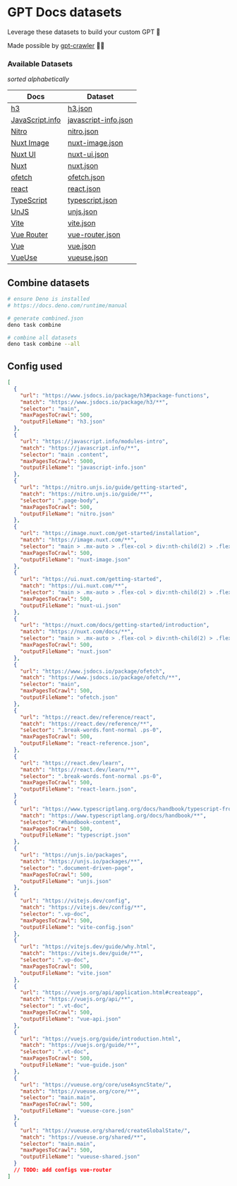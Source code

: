 # GPT Docs datasets

Leverage these datasets to build your custom GPT 🤖 

Made possible by [gpt-crawler](https://github.com/BuilderIO/gpt-crawler) 🙏🏻


### Available Datasets
*sorted alphabetically*

| Docs                                           | Dataset                                                 |
| ---------------------------------------------- | ------------------------------------------------------- |
| [h3](https://www.jsdocs.io/package/h3)         | [h3.json](./datasets/h3.json)                           |
| [JavaScript.info](https://javascript.info)     | [javascript-info.json](./datasets/javascript-info.json) |
| [Nitro](https://nitro.unjs.io)                 | [nitro.json](./datasets/nitro.json)                     |
| [Nuxt Image](https://image.nuxt.com)           | [nuxt-image.json](./datasets/nuxt-image.json)           |
| [Nuxt UI](https://ui.nuxt.com/)                | [nuxt-ui.json](./datasets/nuxt-ui.json)                 |
| [Nuxt](https://nuxt.com)                       | [nuxt.json](./datasets/nuxt.json)                       |
| [ofetch](https://www.jsdocs.io/package/ofetch) | [ofetch.json](./datasets/ofetch.json)                   |
| [react](https://react.dev)                     | [react.json](./datasets/react.json)                     |
| [TypeScript](https://www.typescriptlang.org)   | [typescript.json](./datasets/typescript.json)           |
| [UnJS](https://unjs.io)                        | [unjs.json](./datasets/unjs.json)                       |
| [Vite](https://vitejs.dev/)                    | [vite.json](./datasets/vite.json)                       |
| [Vue Router](https://router.vuejs.org/)        | [vue-router.json](./datasets/vue-router.json)           |
| [Vue](https://vuejs.org)                       | [vue.json](./datasets/vue.json)                         |
| [VueUse](https://vueuse.org)                   | [vueuse.json](./datasets/vueuse.json)                   |


## Combine datasets

```bash
# ensure Deno is installed
# https://docs.deno.com/runtime/manual

# generate combined.json
deno task combine

# combine all datasets
deno task combine --all
```


## Config used 
```json
[
  {
    "url": "https://www.jsdocs.io/package/h3#package-functions",
    "match": "https://www.jsdocs.io/package/h3/**",
    "selector": "main",
    "maxPagesToCrawl": 500,
    "outputFileName": "h3.json"
  },
  {
    "url": "https://javascript.info/modules-intro",
    "match": "https://javascript.info/**",
    "selector": "main .content",
    "maxPagesToCrawl": 5000,
    "outputFileName": "javascript-info.json"
  },
  {
    "url": "https://nitro.unjs.io/guide/getting-started",
    "match": "https://nitro.unjs.io/guide/**",
    "selector": ".page-body",
    "maxPagesToCrawl": 500,
    "outputFileName": "nitro.json"
  },
  {
    "url": "https://image.nuxt.com/get-started/installation",
    "match": "https://image.nuxt.com/**",
    "selector": "main > .mx-auto > .flex-col > div:nth-child(2) > .flex-col > div:nth-child(1)",
    "maxPagesToCrawl": 500,
    "outputFileName": "nuxt-image.json"
  },
  {
    "url": "https://ui.nuxt.com/getting-started",
    "match": "https://ui.nuxt.com/**",
    "selector": "main > .mx-auto > .flex-col > div:nth-child(2) > .flex-col > div:nth-child(1)",
    "maxPagesToCrawl": 500,
    "outputFileName": "nuxt-ui.json"
  },
  {
    "url": "https://nuxt.com/docs/getting-started/introduction",
    "match": "https://nuxt.com/docs/**",
    "selector": "main > .mx-auto > .flex-col > div:nth-child(2) > .flex-col > div:nth-child(1)",
    "maxPagesToCrawl": 500,
    "outputFileName": "nuxt.json"
  },
  {
    "url": "https://www.jsdocs.io/package/ofetch",
    "match": "https://www.jsdocs.io/package/ofetch/**",
    "selector": "main",
    "maxPagesToCrawl": 500,
    "outputFileName": "ofetch.json"
  },
  {
    "url": "https://react.dev/reference/react",
    "match": "https://react.dev/reference/**",
    "selector": ".break-words.font-normal .ps-0",
    "maxPagesToCrawl": 500,
    "outputFileName": "react-reference.json",
  },
  {
    "url": "https://react.dev/learn",
    "match": "https://react.dev/learn/**",
    "selector": ".break-words.font-normal .ps-0",
    "maxPagesToCrawl": 500,
    "outputFileName": "react-learn.json",
  }
  {
    "url": "https://www.typescriptlang.org/docs/handbook/typescript-from-scratch.html",
    "match": "https://www.typescriptlang.org/docs/handbook/**",
    "selector": "#handbook-content",
    "maxPagesToCrawl": 500,
    "outputFileName": "typescript.json"
  },
  {
    "url": "https://unjs.io/packages",
    "match": "https://unjs.io/packages/**",
    "selector": ".document-driven-page",
    "maxPagesToCrawl": 500,
    "outputFileName": "unjs.json"
  },
  {
    "url": "https://vitejs.dev/config",
    "match": "https://vitejs.dev/config/**",
    "selector": ".vp-doc",
    "maxPagesToCrawl": 500,
    "outputFileName": "vite-config.json"
  },
  {
    "url": "https://vitejs.dev/guide/why.html",
    "match": "https://vitejs.dev/guide/**",
    "selector": ".vp-doc",
    "maxPagesToCrawl": 500,
    "outputFileName": "vite.json"
  },
  {
    "url": "https://vuejs.org/api/application.html#createapp",
    "match": "https://vuejs.org/api/**",
    "selector": ".vt-doc",
    "maxPagesToCrawl": 500,
    "outputFileName": "vue-api.json"
  },
  {
    "url": "https://vuejs.org/guide/introduction.html",
    "match": "https://vuejs.org/guide/**",
    "selector": ".vt-doc",
    "maxPagesToCrawl": 500,
    "outputFileName": "vue-guide.json"
  },
  {
    "url": "https://vueuse.org/core/useAsyncState/",
    "match": "https://vueuse.org/core/**",
    "selector": "main.main",
    "maxPagesToCrawl": 500,
    "outputFileName": "vueuse-core.json"
  },
  {
    "url": "https://vueuse.org/shared/createGlobalState/",
    "match": "https://vueuse.org/shared/**",
    "selector": "main.main",
    "maxPagesToCrawl": 500,
    "outputFileName": "vueuse-shared.json"
  }
  // TODO: add configs vue-router
]
```

